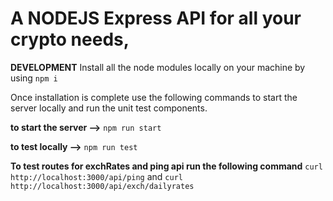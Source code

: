 # A NODEJS Express API for all your crypto needs,

**DEVELOPMENT**
Install all the node modules locally on your machine by using `npm i `

Once installation is complete use the following commands to start the server locally and run the unit test components.

**to start the server -->** `npm run start`

**to test locally -->** `npm run test`

**To test routes for exchRates and ping api run the following command** `curl http://localhost:3000/api/ping` and `curl http://localhost:3000/api/exch/dailyrates`
